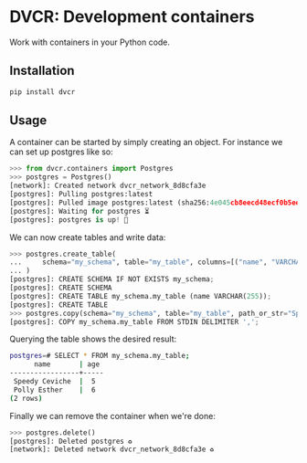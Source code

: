 # DVCR: Development containers

Work with containers in your Python code.

## Installation

```bash
pip install dvcr
```

## Usage

A container can be started by simply creating an object. For instance we can set up postgres like so:

```python
>>> from dvcr.containers import Postgres
>>> postgres = Postgres()
[network]: Created network dvcr_network_8d8cfa3e
[postgres]: Pulling postgres:latest
[postgres]: Pulled image postgres:latest (sha256:4e045cb8eecd48ecf0b5eea966e9a8b0b9332b18e55d40a40f7971a1a0a08cb6)
[postgres]: Waiting for postgres ⏳
[postgres]: postgres is up! 🚀

```

We can now create tables and write data:
```python
>>> postgres.create_table(
...     schema="my_schema", table="my_table", columns=[("name", "VARCHAR(255)", "age" "INT")]
... )
[postgres]: CREATE SCHEMA IF NOT EXISTS my_schema;
[postgres]: CREATE SCHEMA
[postgres]: CREATE TABLE my_schema.my_table (name VARCHAR(255));
[postgres]: CREATE TABLE
>>> postgres.copy(schema="my_schema", table="my_table", path_or_str="Speedy Ceviche,5\nPolly Esther,6\n")
[postgres]: COPY my_schema.my_table FROM STDIN DELIMITER ',';
```

Querying the table shows the desired result:
```bash
postgres=# SELECT * FROM my_schema.my_table;
      name       | age
-----------------+-----
 Speedy Ceviche  |  5
 Polly Esther    |  6
(2 rows)


```

Finally we can remove the container when we're done:
```python
>>> postgres.delete()
[postgres]: Deleted postgres ♻
[network]: Deleted network dvcr_network_8d8cfa3e ♻
```
